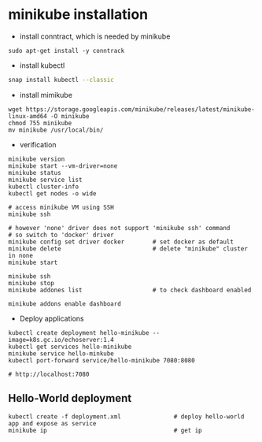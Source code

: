 # minikube installation

* install conntract, which is needed by minikube

```shell
sudo apt-get install -y conntrack
```

* install kubectl

```sh
snap install kubectl --classic
```

* install mimikube

```shell
wget https://storage.googleapis.com/minikube/releases/latest/minikube-linux-amd64 -O minikube
chmod 755 minikube
mv minikube /usr/local/bin/
```

* verification

```shell
minikube version
minikube start --vm-driver=none
minikube status
minikube service list
kubectl cluster-info
kubectl get nodes -o wide

# access minikube VM using SSH
minikube ssh

# however 'none' driver does not support 'minikube ssh' command
# so switch to 'docker' driver
minikube config set driver docker        # set docker as default
minikube delete                          # delete "minikube" cluster in none
minikube start

minikube ssh
minikube stop
minikube addones list                    # to check dashboard enabled

minikube addons enable dashboard
```

* Deploy applications

```shell
kubectl create deployment hello-minikube --image=k8s.gc.io/echoserver:1.4
kubectl get services hello-minikube
minikube service hello-minkube
kubectl port-forward service/hello-minikube 7080:8080

# http://localhost:7080
```

## Hello-World deployment

``` shell
kubectl create -f deployment.xml               # deploy hello-world app and expose as service
minikube ip                                    # get ip
```

